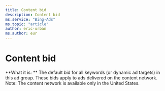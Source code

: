```yaml
---
title: Content bid
description: Content bid
ms.service: "Bing-Ads"
ms.topic: "article"
author: eric-urban
ms.author: eur
---
```


# Content bid

**What it is: **       The default bid for all keywords (or dynamic ad targets) in this ad group. These bids apply to ads delivered on the content network. Note: The content network is available only in the United States.


